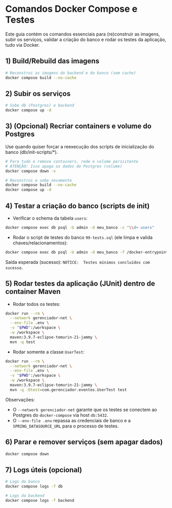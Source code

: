 # Comandos Docker Compose e Testes

Este guia contém os comandos essenciais para (re)construir as imagens, subir os serviços, validar a criação do banco e rodar os testes da aplicação, tudo via Docker.

## 1) Build/Rebuild das imagens

```bash
# Reconstroi as imagens do backend e do banco (sem cache)
docker compose build --no-cache
```

## 2) Subir os serviços

```bash
# Sobe db (Postgres) e backend
docker compose up -d
```

## 3) (Opcional) Recriar containers e volume do Postgres
Use quando quiser forçar a reexecução dos scripts de inicialização do banco (db/init-scripts/*).

```bash
# Para tudo e remove containers, rede e volume persistente
# ATENÇÃO: Isso apaga os dados do Postgres (volume)
docker compose down -v

# Reconstroi e sobe novamente
docker compose build --no-cache
docker compose up -d
```

## 4) Testar a criação do banco (scripts de init)

- Verificar o schema da tabela `users`:
```bash
docker compose exec db psql -U admin -d meu_banco -c "\\d+ users"
```

- Rodar o script de testes do banco `99-tests.sql` (ele limpa e valida chaves/relacionamentos):
```bash
docker compose exec db psql -U admin -d meu_banco -f /docker-entrypoint-initdb.d/99-tests.sql
```

Saída esperada (sucesso): `NOTICE:  Testes mínimos concluídos com sucesso`.

## 5) Rodar testes da aplicação (JUnit) dentro de container Maven

- Rodar todos os testes:
```bash
docker run --rm \
  --network gerenciador-net \
  --env-file .env \
  -v "$PWD":/workspace \
  -w /workspace \
  maven:3.9.7-eclipse-temurin-21-jammy \
  mvn -q test
```

- Rodar somente a classe `UserTest`:
```bash
docker run --rm \
  --network gerenciador-net \
  --env-file .env \
  -v "$PWD":/workspace \
  -w /workspace \
  maven:3.9.7-eclipse-temurin-21-jammy \
  mvn -q -Dtest=com.gerenciador.eventos.UserTest test
```

Observações:
- O `--network gerenciador-net` garante que os testes se conectem ao Postgres do `docker-compose` via host `db:5432`.
- O `--env-file .env` repassa as credenciais de banco e a `SPRING_DATASOURCE_URL` para o processo de testes.

## 6) Parar e remover serviços (sem apagar dados)

```bash
docker compose down
```

## 7) Logs úteis (opcional)

```bash
# Logs do banco
docker compose logs -f db

# Logs do backend
docker compose logs -f backend
```